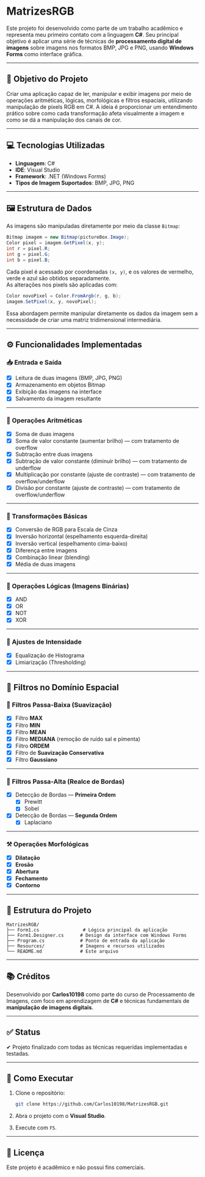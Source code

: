 # MatrizesRGB

Este projeto foi desenvolvido como parte de um trabalho acadêmico e representa meu primeiro contato com a linguagem **C#**. Seu principal objetivo é aplicar uma série de técnicas de **processamento digital de imagens** sobre imagens nos formatos BMP, JPG e PNG, usando **Windows Forms** como interface gráfica.

---

## 🧠 Objetivo do Projeto

Criar uma aplicação capaz de ler, manipular e exibir imagens por meio de operações aritméticas, lógicas, morfológicas e filtros espaciais, utilizando manipulação de pixels RGB em C#. A ideia é proporcionar um entendimento prático sobre como cada transformação afeta visualmente a imagem e como se dá a manipulação dos canais de cor.

---

## 💻 Tecnologias Utilizadas

- **Linguagem**: C#
- **IDE**: Visual Studio
- **Framework**: .NET (Windows Forms)
- **Tipos de Imagem Suportados**: BMP, JPG, PNG

---

## 🖼️ Estrutura de Dados

As imagens são manipuladas diretamente por meio da classe `Bitmap`:

```csharp
Bitmap imagem = new Bitmap(pictureBox.Image);
Color pixel = imagem.GetPixel(x, y);
int r = pixel.R;
int g = pixel.G;
int b = pixel.B;
```

Cada pixel é acessado por coordenadas `(x, y)`, e os valores de vermelho, verde e azul são obtidos separadamente.  
As alterações nos pixels são aplicadas com:

```csharp
Color novoPixel = Color.FromArgb(r, g, b);
imagem.SetPixel(x, y, novoPixel);
```

Essa abordagem permite manipular diretamente os dados da imagem sem a necessidade de criar uma matriz tridimensional intermediária.

---

## ⚙️ Funcionalidades Implementadas

### 📥 Entrada e Saída
- [x] Leitura de duas imagens (BMP, JPG, PNG)
- [x] Armazenamento em objetos Bitmap
- [x] Exibição das imagens na interface
- [x] Salvamento da imagem resultante

---

### 🎨 Operações Aritméticas
- [x] Soma de duas imagens
- [x] Soma de valor constante (aumentar brilho) — com tratamento de overflow
- [x] Subtração entre duas imagens
- [x] Subtração de valor constante (diminuir brilho) — com tratamento de underflow
- [x] Multiplicação por constante (ajuste de contraste) — com tratamento de overflow/underflow
- [x] Divisão por constante (ajuste de contraste) — com tratamento de overflow/underflow

---

### 🔄 Transformações Básicas
- [x] Conversão de RGB para Escala de Cinza
- [x] Inversão horizontal (espelhamento esquerda-direita)
- [x] Inversão vertical (espelhamento cima-baixo)
- [x] Diferença entre imagens
- [x] Combinação linear (blending)
- [x] Média de duas imagens

---

### 🧠 Operações Lógicas (Imagens Binárias)
- [x] AND
- [x] OR
- [x] NOT
- [x] XOR

---

### 🌈 Ajustes de Intensidade
- [x] Equalização de Histograma
- [x] Limiarização (Thresholding)

---

## 🧹 Filtros no Domínio Espacial

### 🔽 Filtros Passa-Baixa (Suavização)
- [x] Filtro **MAX**
- [x] Filtro **MIN**
- [x] Filtro **MEAN**
- [x] Filtro **MEDIANA** (remoção de ruído sal e pimenta)
- [x] Filtro **ORDEM**
- [x] Filtro de **Suavização Conservativa**
- [x] Filtro **Gaussiano**

---

### 🔼 Filtros Passa-Alta (Realce de Bordas)
- [x] Detecção de Bordas — **Primeira Ordem**
  - [x] Prewitt
  - [x] Sobel
- [x] Detecção de Bordas — **Segunda Ordem**
  - [x] Laplaciano

---

### ⚒️ Operações Morfológicas
- [x] **Dilatação**
- [x] **Erosão**
- [x] **Abertura**
- [x] **Fechamento**
- [x] **Contorno**

---

## 📂 Estrutura do Projeto

```
MatrizesRGB/
├── Form1.cs                # Lógica principal da aplicação
├── Form1.Designer.cs      # Design da interface com Windows Forms
├── Program.cs             # Ponto de entrada da aplicação
├── Resources/             # Imagens e recursos utilizados
└── README.md              # Este arquivo
```

---

## 📚 Créditos

Desenvolvido por **Carlos10198** como parte do curso de Processamento de Imagens, com foco em aprendizagem de **C#** e técnicas fundamentais de **manipulação de imagens digitais**.

---

## ✅ Status

✔ Projeto finalizado com todas as técnicas requeridas implementadas e testadas.

---

## 🚀 Como Executar

1. Clone o repositório:
   ```bash
   git clone https://github.com/Carlos10198/MatrizesRGB.git
   ```

2. Abra o projeto com o **Visual Studio**.

3. Execute com `F5`.

---

## 📝 Licença

Este projeto é acadêmico e não possui fins comerciais.
